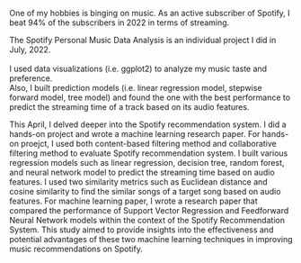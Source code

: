 One of my hobbies is binging on music. As an active subscriber of Spotify, I beat 94% of the subscribers in 2022 in terms of streaming.

The Spotify Personal Music Data Analysis is an individual project I did in July, 2022. <br/><br/>
I used data visualizations (i.e. ggplot2) to analyze my music taste and preference. <br/>
Also, I built prediction models (i.e. linear regression model, stepwise forward model, tree model) and found the one with the best performance to predict the streaming time of a track based on its audio features.

This April, I delved deeper into the Spotify recommendation system. I did a hands-on project and wrote a machine learning research paper. For hands-on proejct, I used both content-based filtering method and collaborative filtering method to evaluate Spotify recommendation system. I built various regression models such as linear regression, decision tree, random forest, and neural network model to predict the streaming time based on audio features. I used two similarity metrics such as Euclidean distance and cosine similarity to find the similar songs of a target song based on audio features. For machine learning paper, I wrote a research paper that compared the performance of Support Vector Regression and Feedforward Neural Network models within the context of the Spotify Recommendation System. This study aimed to provide insights into the effectiveness and potential advantages of these two machine learning techniques in improving music recommendations on Spotify.
